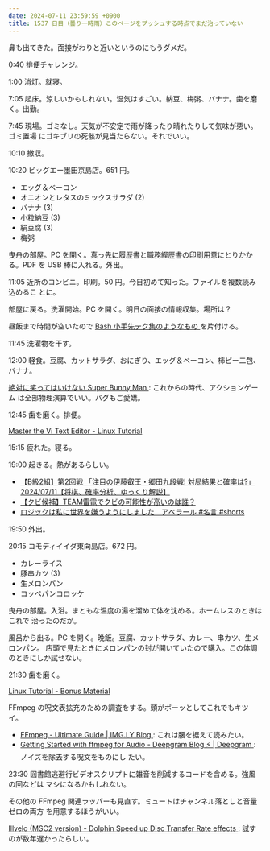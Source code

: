 ```yaml
---
date: 2024-07-11 23:59:59 +0900
title: 1537 日目（曇り一時雨）このページをプッシュする時点でまだ治っていない
---
```


鼻も出てきた。面接がわりと近いというのにもうダメだ。

0:40 排便チャレンジ。

1:00 消灯。就寝。

7:05 起床。涼しいかもしれない。湿気はすごい。納豆、梅粥、バナナ。歯を磨く。出勤。

7:45 現場。ゴミなし。天気が不安定で雨が降ったり晴れたりして気味が悪い。ゴミ置場
にゴキブリの死骸が見当たらない。それでいい。

10:10 撤収。

10:20 ビッグエー墨田京島店。651 円。

* エッグ＆ベーコン
* オニオンとレタスのミックスサラダ (2)
* バナナ (3)
* 小粒納豆 (3)
* 絹豆腐 (3)
* 梅粥

曳舟の部屋。PC を開く。真っ先に履歴書と職務経歴書の印刷用意にとりかかる。PDF を
USB 棒に入れる。外出。

11:05 近所のコンビニ。印刷。50 円。今日初めて知った。ファイルを複数読み込めるこ
とに。

部屋に戻る。洗濯開始。PC を開く。明日の面接の情報収集。場所は？

昼飯まで時間が空いたので [Bash 小手先テク集のようなもの
](https://github.com/showa-yojyo/notebook/issues/132)を片付ける。

11:45 洗濯物を干す。

12:00 軽食。豆腐、カットサラダ、おにぎり、エッグ＆ベーコン、柿ピー二包、バナナ。

[絶対に笑ってはいけない Super Bunny Man
](https://www.youtube.com/watch?v=3xHCO6p9H2g): これからの時代、アクションゲーム
は全部物理演算でいい。バグもご愛嬌。

12:45 歯を磨く。排便。

[Master the Vi Text Editor - Linux Tutorial
](https://ryanstutorials.net/linuxtutorial/vi.php)

15:15 疲れた。寝る。

19:00 起きる。熱があるらしい。

* [【B級2組】第2回戦 「注目の伊藤叡王・郷田九段戦! 対局結果と確率は?」
  2024/07/11【将棋、確率分析、ゆっくり解説】
  ](https://www.youtube.com/watch?v=kq1Ll_qpq6M)
* [【クビ候補】TEAM雷電でクビの可能性が高いのは誰？
  ](https://www.youtube.com/watch?v=vJzAlit3nvg)
* [ロジックは私に世界を嫌うようにしました　アベラール #名言 #shorts
  ](https://www.youtube.com/watch?v=NqLt_OW9-iw)

19:50 外出。

20:15 コモディイイダ東向島店。672 円。

* カレーライス
* 豚串カツ (3)
* 生メロンパン
* コッペパンコロッケ

曳舟の部屋。入浴。まともな温度の湯を溜めて体を沈める。ホームレスのときはこれで
治ったのだが。

風呂から出る。PC を開く。晩飯。豆腐、カットサラダ、カレー、串カツ、生メロンパン。
店頭で見たときにメロンパンの封が開いていたので購入。この体調のときにしか試せない。

21:30 歯を磨く。

[Linux Tutorial - Bonus Material](https://ryanstutorials.net/linuxtutorial/bonus.php)

FFmpeg の呪文表拡充のための調査をする。頭がボーッとしてこれでもキツイ。

* [FFmpeg - Ultimate Guide | IMG.LY Blog
  ](https://img.ly/blog/ultimate-guide-to-ffmpeg/): これは腰を据えて読みたい。
* [Getting Started with ffmpeg for Audio - Deepgram Blog ⚡️ | Deepgram
  ](https://deepgram.com/learn/ffmpeg-beginners): ノイズを除去する呪文をものにし
  たい。

23:30 図書館逃避行ビデオスクリプトに雑音を削減するコードを含める。強風の回などは
マシになるかもしれない。

その他の FFmpeg 関連ラッパーも見直す。ミュートはチャンネル落としと音量ゼロの両方
を用意するほうがいい。

[Illvelo (MSC2 version) - Dolphin Speed up Disc Transfer Rate effects
](https://www.youtube.com/watch?v=z_cAsK81A3E): 試すのが数年遅かったらしい。
